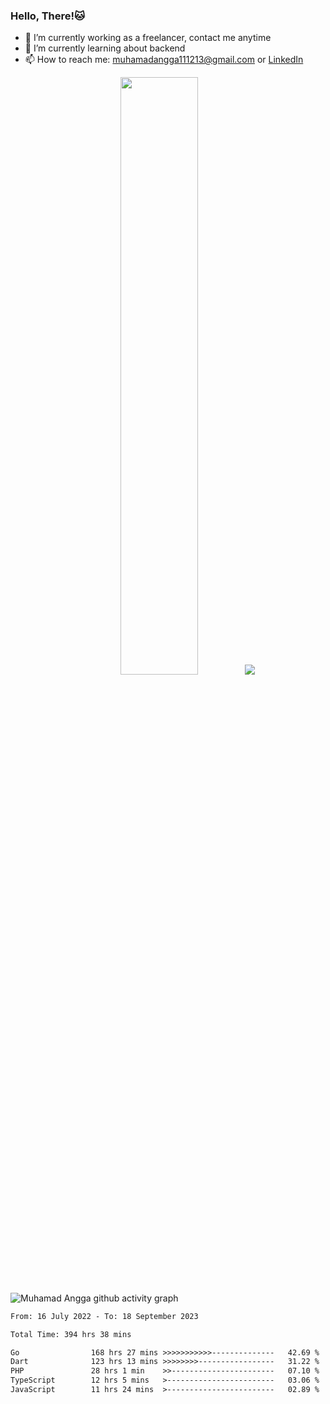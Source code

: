 
### Hello, There!🐱

- 🔭 I’m currently working as a freelancer, contact me anytime
- 🌱 I’m currently learning about backend
- 📫 How to reach me: [muhamadangga111213@gmail.com](mailto:muhamadangga111213@gmail.com) or [LinkedIn](https://www.linkedin.com/in/muhamad-angga)

<p align="center">
    <img width="49.5%" src="https://github-readme-stats.vercel.app/api?username=muhangga&count_private=true&theme=ocean_dark&show_icons=true" />
    &nbsp;
    <img src="https://github-readme-stats.vercel.app/api/top-langs/?username=muhangga&langs_count=8&layout=compact&theme=ocean_dark&show_icons=true" />
</p>

![Muhamad Angga github activity graph](https://github-readme-activity-graph.cyclic.app/graph?username=muhangga&custom_title=Angga&color=708090&theme=github-dark)


<!--START_SECTION:waka-->

```txt
From: 16 July 2022 - To: 18 September 2023

Total Time: 394 hrs 38 mins

Go                168 hrs 27 mins >>>>>>>>>>>--------------   42.69 %
Dart              123 hrs 13 mins >>>>>>>>-----------------   31.22 %
PHP               28 hrs 1 min    >>-----------------------   07.10 %
TypeScript        12 hrs 5 mins   >------------------------   03.06 %
JavaScript        11 hrs 24 mins  >------------------------   02.89 %
```

<!--END_SECTION:waka-->
